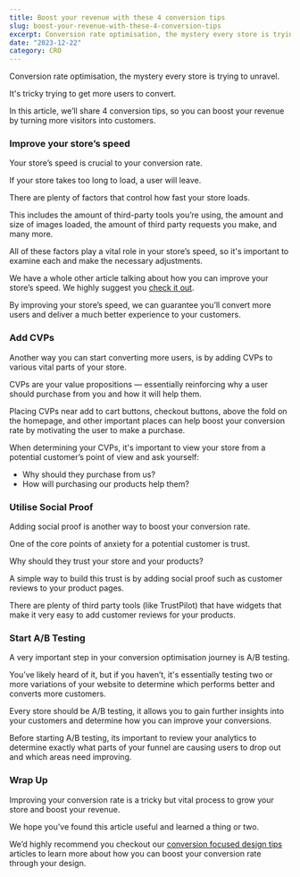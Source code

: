 ```yaml
---
title: Boost your revenue with these 4 conversion tips
slug: boost-your-revenue-with-these-4-conversion-tips
excerpt: Conversion rate optimisation, the mystery every store is trying to unravel. In this article, we’ll share 4 conversion tips, so you can boost your revenue by turning more visitors into customers.
date: "2023-12-22"
category: CRO
---
```


Conversion rate optimisation, the mystery every store is trying to unravel.

It's tricky trying to get more users to convert.

In this article, we’ll share 4 conversion tips, so you can boost your revenue by turning more visitors into customers.

### Improve your store’s speed

Your store’s speed is crucial to your conversion rate.

If your store takes too long to load, a user will leave.

There are plenty of factors that control how fast your store loads.

This includes the amount of third-party tools you’re using, the amount and size of images loaded, the amount of third party requests you make, and many more.

All of these factors play a vital role in your store’s speed, so it's important to examine each and make the necessary adjustments.

We have a whole other article talking about how you can improve your store’s speed. We highly suggest you [check it out](/posts/improve-your-shopify-store-speed/).

By improving your store’s speed, we can guarantee you’ll convert more users and deliver a much better experience to your customers.

### Add CVPs

Another way you can start converting more users, is by adding CVPs to various vital parts of your store.

CVPs are your value propositions — essentially reinforcing why a user should purchase from you and how it will help them.

Placing CVPs near add to cart buttons, checkout buttons, above the fold on the homepage, and other important places can help boost your conversion rate by motivating the user to make a purchase.

When determining your CVPs, it's important to view your store from a potential customer’s point of view and ask yourself:

-   Why should they purchase from us?
-   How will purchasing our products help them?

### Utilise Social Proof

Adding social proof is another way to boost your conversion rate.

One of the core points of anxiety for a potential customer is trust.

Why should they trust your store and your products?

A simple way to build this trust is by adding social proof such as customer reviews to your product pages.

There are plenty of third party tools (like TrustPilot) that have widgets that make it very easy to add customer reviews for your products.

### Start A/B Testing

A very important step in your conversion optimisation journey is A/B testing.

You’ve likely heard of it, but if you haven’t, it's essentially testing two or more variations of your website to determine which performs better and converts more customers.

Every store should be A/B testing, it allows you to gain further insights into your customers and determine how you can improve your conversions.

Before starting A/B testing, its important to review your analytics to determine exactly what parts of your funnel are causing users to drop out and which areas need improving.

### Wrap Up

Improving your conversion rate is a tricky but vital process to grow your store and boost your revenue.

We hope you’ve found this article useful and learned a thing or two.

We’d highly recommend you checkout our [conversion focused design tips](/posts/design-tips-to-improve-your-shopify-store/) articles to learn more about how you can boost your conversion rate through your design.
